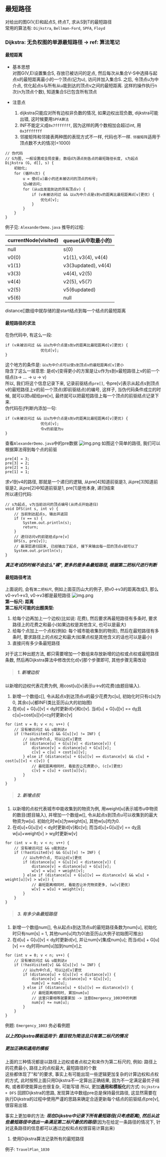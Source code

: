 ## 最短路径
对给出的图G(V,E)和起点S, 终点T, 求从S到T的最短路径  
常用的算法有: `Dijkstra`, `Bellman-Ford`, `SPFA`, `Floyd`

### Dijkstra: 无负权图的单源最短路径 -> ref: 算法笔记
#### 最短距离
* 基本思想  
对图G(V,E)设置集合S, 存放已被访问的定点, 然后每次从集合V-S中选择与起点s的最短距离最小的一个顶点(记为u), 访问并加入集合S. 之后, 令顶点u为中介点, 优化起点s与所有从u能到达的顶点v之间的最短距离. 这样的操作执行n次(n为顶点个数), 知道集合S已包含所有顶点  

* 注意点
    1. dijkstra只能应对所有边权非负数的情况, 如果边权出现负数, dijkstra可能出错, 这时候要用`SPFA算法`
    2. INF不能定义成`0x7fffffff`, 因为这样的两个数相加会超过int, 用`0x3fffffff`
    3. 邻接矩阵和邻接表两种图的表现方式不一样, 代码也不一样. `邻接矩阵`适用于顶点数不大的情况(<1000)

```
// 伪代码
// G为图, 一般设置成全局变量; 数组d为源点到各点的最短路径长度, s为起点
Dijkstra (G, d[], s) {
    初始化;
    for (循环n次) {
        u = 使d[u]最小的还未被访问的顶点的标号;
        记u被访问;
        for (从u出发能到达的所有顶点v) {
            if (v未被访问过 && 以u为中介点是s到v的距离比最短距离d[v]更优) {
                优化d[v];
            }
        }
    }
}
```
例子见: `AlexanderDemo.java`
推导的过程:

| currentNode(visited)| queue(从中取最小的)|
| ---- | ---- |
| null | s(0) |
| v0(0) | v1(1), v3(4), v4(4) |
| v1(1) | v3(3updated), v4(4) |
| v3(3) | v4(4), v2(5) |
| v4(4) | v2(5), v5(7) |
| v2(5) | v5(6updated) |
| v5(6) | null |

distance[]数组中就存储的是start结点到每一个结点的最短距离

#### 最短路径的求法
在伪代码中, 有这么一段:
```
if (v未被访问过 && 以u为中介点是s到v的距离比最短距离d[v]更优) {
                优化d[v];
}
```
这个地方的条件是: `以u为中介点可以使s到顶点v的最短距离d[v]更小`  
隐含了这么一层意思: 是d[v]变得更小的方案是让u作为s到v最短路径上v的前一个结点(s-> ... -> u -> v)  
所以, 我们将这个信息记录下来, 记录前驱结点`pre[]`, 令pre[v]表示从起点s到顶点v的最短路径上v的前一个顶点(即前驱结点)的编号, 这样子, 当伪代码条件成立的时候, 就可以把u赋给pre[v], 最终就可以把最短路径上每一个顶点的前驱结点记录下来.  
伪代码在*if*判断内添加一句:  
```
if (v未被访问过 && 以u为中介点是s到v的距离比最短距离d[v]更优) {
                优化d[v];
                令v的前驱为u
}
```
查看`AlexanderDemo.java`中的pre数据
![img.png](../img/graph/img.png)
如图这个简单的路径, 我们可以根据算法得到每个点的前驱
```
pre[4] = 3;
pre[3] = 2;
pre[2] = 1;
pre[1] = 1;
```
求v1到v4的路径, 那就是一个递归的逻辑, 从pre[4]知道前驱是3, 从pre[3]知道前驱是2, 从pre[2]中知道前驱是1, pre[1]是他本身, 递归结束  
所以递归代码:
```
// s为起点, v为当前访问的顶点编号(从终点开始递归)
void DFS(int s, int v) {
    // 当前到达起点s, 输出并返回
    if (v == s) {
        System.out.println(s);
        return;
    }
    // 递归访问v的前驱结点pre[v]
    DFS(s, pre[v]);
    // 最深层递归回来, 已经输出了起点, 接下来输出每一层的顶点v就可以了
    System.out.println(v);
}
```

***真正考试的时候不会这么"裸", 更多的是多条最短路径, 根据第二把标尺进行判断***
#### 最短路径考法
上面说的, 会有`第二把标尺`, 例如上面亚历山大的例子, 把v0->v3的距离改成3, 那么v0->v1->v3, v0->v3都是最短路径
![img.png](../img/graph/img2.png)  
**第一标尺: 距离**  
**第二标尺可能的出题类型:**
1. 给每个边再加上一个边权(比如说: 花费), 然后要求再最短路径有多条时, 要求路径上的花费之和最小(如果边权是其他含义, 也可以是最大)
2. 给每个点加上一个点权(例如: 每个城市能收集到的物资), 然后在最短路径有多条时, 要求路径上的点权之和最大(如果点权是其他含义的话也可以是最小)
3. 直接问有多少条最短路径  

对于这三种出题方法, 都只需要增加一个数组来存放新增的边权或点权或最短路径条数, 然后再Dijkstra算法中修改优化d[v]那个步骤即可, 其他步骤无需改动
>##### 1. 新增边权
以新增的边权代表花费为例, 用cost[u][v]表示u->v的花费(由题目输入).  
1. 新增一个数组c[], 令从起点s到达顶点u的最少花费为c[u], 初始化时只有c[s]为0, 其余c[u]都INF(类比亚历山大的初始图)  
2. 在d[u] + G[u][v] < d[v](即可以使s到v的最短距离d[v]更优)时更新d[v]和c[v]. 当d[u] + G[u][v] == d[v](即最短距离相同)且c[u]+cost[u][v]<c[v](即可以使s到v的最少花费更少)时更新c[v]
```
for (int v = 0; v < n; v++) {
    // 没有被访问过 && u能到达v
    if (!hasVisited[v] && G[u][v] != INF) {
        // 以u为中介点, 可以让d[v]更优
        if (distance[u] + G[u][v] < distance[v]) {
            distance[v] = distance[u] + G[u][v];
            c[v] = c[u] + cost[u][v];
        } else if (distance[u] + G[u][v] == distance[v] && c[u] + cost[u][v] < c[v]) {
            // 最短距离相同时, 看能否让花费更小, (c[v]更优)
            c[v] = c[u] + cost[u][v];
        }
    }
}
```

>##### 2. 新增点权
1. 以新增的点权代表城市中能收集到的物资为例, 用weight[u]表示城市u中物资的数目(题目输入), 并增加一个数组w[], 令从起点s到顶点u可以收集到的最大物资为w[u]. 初始化时w[s]为weight[s], 其他w[u]均为0.
2. 在d[u]+G[u][v] < d[v](即可以使s到v的最短距离d[v]更优)时更新d[v]和c[v]; 而当d[u]+G[u][v] == d[v](即最短距离相同)且w[u]+weight[v] > w[v](即可以使s到v的最大物资数目更优)时更新w[v]
```
for (int v = 0; v < n; v++) {
    // 没有被访问过 && u能到达v
    if (!hasVisited[v] && G[u][v] != INF) {
        // 以u为中介点, 可以让d[v]更优
        if (distance[u] + G[u][v] < distance[v]) {
            distance[v] = distance[u] + G[u][v];
            w[v] = w[u] + weight[v];
        } else if (distance[u] + G[u][v] == distance[v] && w[u] + weight[u][v] > w[v]) {
            // 最短距离相同时, 看能否让补充物资更多, (w[v]更优)
            w[v] = w[u] + weight[v];
        }
    }
}
```


>##### 3. 有多少条最短路径
1. 新增一个数组num[], 令从起点s到达顶点u的最短路径条数为num[u], 初始化时只有num[s] = 1, 其他num[u]均为0(由亚历山大例子初始图可推出)
2. 在d[u] + G[u][v] < d[v](即可以使s到v的最短距离d[v]更优)时更新d[v], 并让num[v]集成num[u]; 而当d[u] + G[u][v] == d[v](即最短距离相同)时将num[u]加到num[v]上
```
for (int v = 0; v < n; v++) {
    // 没有被访问过 && u能到达v
    if (!hasVisited[v] && G[u][v] != INF) {
        // 以u为中介点, 可以让d[v]更优
        if (distance[u] + G[u][v] < distance[v]) {
            distance[v] = distance[u] + G[u][v];
            num[v] = num[u];
        } else if (distance[u] + G[u][v] == distance[v]) {
            // 最短距离相同时, 累加num[u]
            // 这里只要相等就要累加 -> 注意Emergency_1003中的判断
            num[v] += num[u];
        }
    }
}
```

例题: `Emergency_1003`
务必看例题

***以上的Dijkstra模板适用于: 题目较为简洁且只有第二标尺的情况***

##### 更加正确和通用的模板
上面的三种情况都是以路径上边权或者点权之和来作为第二标尺的, 例如: 路径上的花费最小, 路径上的点权最大, 最短路径的个数  
这些都体现了"和"的要求, 事实上有可能出现一些逻辑更加复杂的计算边权和点权的方式, 此时按照上面只用Dijkstra不一定算出正确结果, 因为不一定满足最优子结构, 或者即使能算出也很复杂, 可能写错
所以, 更加**通用和模板化**的方式: `Dijkstra + DFS`
回顾Dijkstra的思路, 发现算法中数组pre总是保持最优路径, 这显然需要在执行Dijkstra的过程中使用严谨的思路来确定合适更新每个结点的前驱结点pre[v], 很容易出错.

事实上更加单的方法: ***现在Dijkstra中记录下所有最短路径(只考虑距离), 然后从这些最短路径中选出一条满足第二标尺最优的路径***(因为在给定一条路径的情况下, 针对这条路径的信息都可以通过边权和点权很容易计算出来)

1. 使用Dijkstra算法记录所有的最短路径








例子: `TravelPlan_1030`
